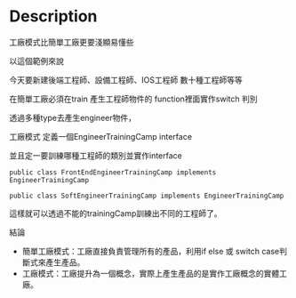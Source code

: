 # Description

工廠模式比簡單工廠更要淺顯易懂些

以這個範例來說

今天要新建後端工程師、設備工程師、IOS工程師 數十種工程師等等

在簡單工廠必須在train 產生工程師物件的 function裡面實作switch 判別

透過多種type去產生engineer物件，

工廠模式 定義一個EngineerTrainingCamp interface

並且定一要訓練哪種工程師的類別並實作interface

<p><code>public class FrontEndEngineerTrainingCamp implements EngineerTrainingCamp</code></p>

<p><code>public class SoftEngineerTrainingCamp implements EngineerTrainingCamp</code></p>


這樣就可以透過不能的trainingCamp訓練出不同的工程師了。

結論

<ul>
<li>簡單工廠模式：工廠直接負責管理所有的產品，利用if else 或 switch case判斷式來產生產品。</li>
<li>工廠模式：工廠提升為一個概念，實際上產生產品的是實作工廠概念的實體工廠。</li>
</ul>




